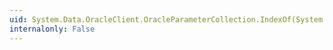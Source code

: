 ```yaml
---
uid: System.Data.OracleClient.OracleParameterCollection.IndexOf(System.Object)
internalonly: False
---
```

